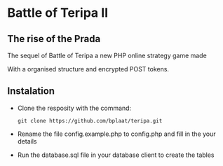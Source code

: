 # Battle of Teripa II
## The rise of the Prada

The sequel of Battle of Teripa a new PHP online strategy game made

With a organised structure and encrypted POST tokens.

## Instalation
- Clone the resposity with the command:

    `git clone https://github.com/bplaat/teripa.git`

- Rename the file config.example.php to config.php and fill in the your details

- Run the database.sql file in your database client to create the tables
